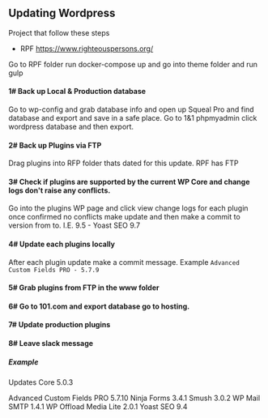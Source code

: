 ## Updating Wordpress

Project that follow these steps
- RPF https://www.righteouspersons.org/

Go to RPF folder run docker-compose up and go into theme folder and run gulp

#### 1# Back up Local & Production database
Go to wp-config and grab database info and open up Squeal Pro and find database and export and save in a safe place.
Go to 1&1 phpmyadmin click wordpress database and then export.

#### 2# Back up Plugins via FTP
Drag plugins into RFP folder thats dated for this update.
RPF has FTP

#### 3# Check if plugins are supported by the current WP Core and change logs don't raise any conflicts. 
Go into the plugins WP page and click view change logs for each plugin once confirmed no conflicts make update and then make a commit to version from to. I.E. 9.5 - Yoast SEO 9.7

#### 4# Update each plugins locally
After each plugin update make a commit message.
Example `Advanced Custom Fields PRO - 5.7.9`

#### 5# Grab plugins from FTP in the www folder

#### 6# Go to 101.com and export database go to hosting.

#### 7# Update production plugins

#### 8# Leave slack message
##### Example
Updates
Core 5.0.3

Advanced Custom Fields PRO 5.7.10
Ninja Forms 3.4.1
Smush 3.0.2
WP Mail SMTP 1.4.1
WP Offload Media Lite 2.0.1
Yoast SEO 9.4

